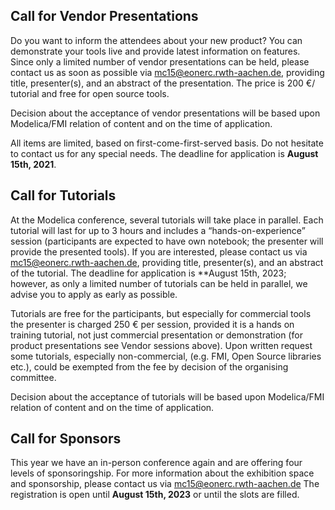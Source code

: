 ## Call for Vendor Presentations

Do you want to inform the attendees about your new product? You can demonstrate your tools live and provide latest information on features. Since only a limited number of vendor presentations can be held, please contact us as soon as possible via mc15@eonerc.rwth-aachen.de, providing title, presenter(s), and an abstract of the presentation. The price is 200 €/ tutorial and free for open source tools.

Decision about the acceptance of vendor presentations will be based upon Modelica/FMI relation of content and on the time of application.

All items are limited, based on first-come-first-served basis. Do not hesitate to contact us for any special needs. The deadline for application is **August 15th, 2021**.

## Call for Tutorials

At the Modelica conference, several tutorials will take place in parallel. Each tutorial will last for up to 3 hours and includes a “hands-on-experience” session (participants are expected to have own notebook; the presenter will provide the presented tools). If you are interested, please contact us via mc15@eonerc.rwth-aachen.de, providing title, presenter(s), and an abstract of the tutorial. The deadline for application is **August 15th, 2023; however, as only a limited number of tutorials can be held in parallel, we advise you to apply as early as possible.

Tutorials are free for the participants, but especially for commercial tools the presenter is charged 250 € per session, provided it is a hands on training tutorial, not just commercial presentation or demonstration (for product presentations see Vendor sessions above). Upon written request some tutorials, especially non-commercial, (e.g. FMI, Open Source libraries etc.), could be exempted from the fee by decision of the organising committee.

Decision about the acceptance of tutorials will be based upon Modelica/FMI relation of content and on the time of application.

## Call for Sponsors

This year we have an in-person conference again and are offering four levels of sponsoringship.
For more information about the exhibition space and sponsorship, please contact us via mc15@eonerc.rwth-aachen.de The registration is open until **August 15th, 2023** or until the slots are filled.
